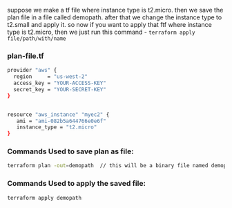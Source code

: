 suppose we make a tf file where instance type is t2.micro. then we save the plan file in a file called demopath. after that we change the instance type to t2.small and apply it.
so now if you want to apply that ftf where instance type is t2.micro, then we just run this command - 
`terraform apply file/path/with/name`

### plan-file.tf
```sh
provider "aws" {
  region     = "us-west-2"
  access_key = "YOUR-ACCESS-KEY"
  secret_key = "YOUR-SECRET-KEY"
}


resource "aws_instance" "myec2" {
   ami = "ami-082b5a644766e0e6f"
   instance_type = "t2.micro"
}
```
### Commands Used to save plan as file:
```sh
terraform plan -out=demopath  // this will be a binary file named demopath
```
### Commands Used to apply the saved file:
`terraform apply demopath`

